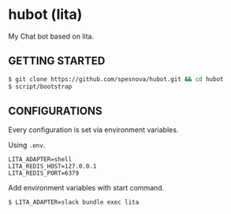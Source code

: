 # hubot (lita)
My Chat bot based on lita.

## GETTING STARTED

```bash
$ git clone https://github.com/spesnova/hubot.git && cd hubot
$ script/bootstrap
```

## CONFIGURATIONS
Every configuration is set via environment variables.

Using `.env`.

```
LITA_ADAPTER=shell
LITA_REDIS_HOST=127.0.0.1
LITA_REDIS_PORT=6379
```

Add environment variables with start command.

```bash
$ LITA_ADAPTER=slack bundle exec lita
```
